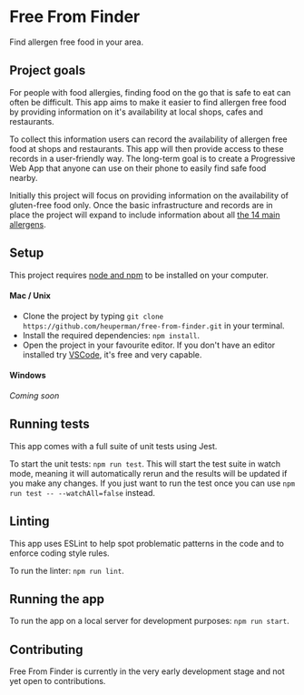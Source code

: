 # Free From Finder

Find allergen free food in your area.

## Project goals

For people with food allergies, finding food on the go that is safe to eat can often be difficult.
This app aims to make it easier to find allergen free food by providing information on it's availability
at local shops, cafes and restaurants.

To collect this information users can record the availability of allergen free food at shops and restaurants.
This app will then provide access to these records in a user-friendly way. The long-term goal is to create a
Progressive Web App that anyone can use on their phone to easily find safe food nearby.

Initially this project will focus on providing information on the availability of gluten-free food only. Once
the basic infrastructure and records are in place the project will expand to include information about all
[the 14 main allergens](https://www.food.gov.uk/sites/default/files/media/document/top-allergy-types.pdf).

## Setup

This project requires [node and npm](https://nodejs.org/en/) to be installed on your computer.

#### Mac / Unix

- Clone the project by typing `git clone https://github.com/heuperman/free-from-finder.git` in your terminal.
- Install the required dependencies: `npm install`.
- Open the project in your favourite editor. If you don't have an editor installed
  try [VSCode](https://code.visualstudio.com/), it's free and very capable.

#### Windows

_Coming soon_

## Running tests

This app comes with a full suite of unit tests using Jest.

To start the unit tests: `npm run test`. This will start the test suite in watch mode, meaning it will automatically
rerun and the results will be updated if you make any changes. If you just want to run the test once you can use
`npm run test -- --watchAll=false` instead.

## Linting

This app uses ESLint to help spot problematic patterns in the code and to enforce coding style rules.

To run the linter: `npm run lint`.

## Running the app

To run the app on a local server for development purposes: `npm run start`.

## Contributing

Free From Finder is currently in the very early development stage and not yet open to contributions.
